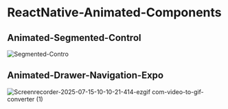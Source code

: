 ﻿# ReactNative-Animated-Components

 ## Animated-Segmented-Control
 ![Segmented-Contro](https://github.com/user-attachments/assets/39812aea-080b-437b-a44f-3c007dd5d06a)

 ## Animated-Drawer-Navigation-Expo
![Screenrecorder-2025-07-15-10-10-21-414-ezgif com-video-to-gif-converter (1)](https://github.com/user-attachments/assets/6a5be04a-bca7-4e4a-8d0b-185635af4a7d)

